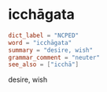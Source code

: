 # icchāgata

``` toml
dict_label = "NCPED"
word = "icchāgata"
summary = "desire, wish"
grammar_comment = "neuter"
see_also = ["icchā"]
```

desire, wish


